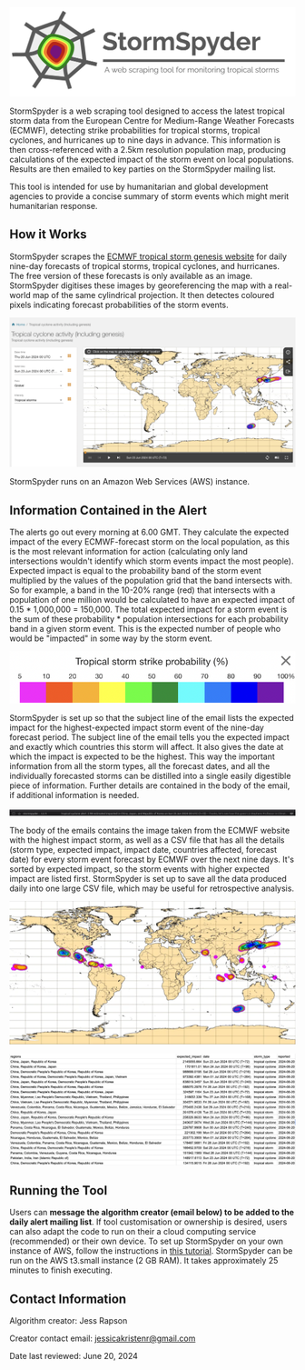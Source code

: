![title card](images/title-card.png)

StormSpyder is a web scraping tool designed to access the latest tropical storm data from the European Centre for Medium-Range Weather Forecasts (ECMWF), detecting strike probabilities for tropical storms, tropical cyclones, and hurricanes up to nine days in advance. This information is then cross-referenced with a 2.5km resolution population map, producing calculations of the expected impact of the storm event on local populations. Results are then emailed to key parties on the StormSpyder mailing list.

This tool is intended for use by humanitarian and global development agencies to provide a concise summary of storm events which might merit humanitarian response.

## How it Works

StormSpyder scrapes the [ECMWF tropical storm genesis website](https://charts.ecmwf.int/products/medium-tc-genesis?base_time=202406200000&layer_name=genesis_ts&projection=opencharts_global&valid_time=202406230000) for daily nine-day forecasts of tropical storms, tropical cyclones, and hurricanes. The free version of these forecasts is only available as an image. StormSpyder digitises these images by georeferencing the map with a real-world map of the same cylindrical projection. It then detectes coloured pixels indicating forecast probabilities of the storm events. 

![website](images/website.png)

StormSpyder runs on an Amazon Web Services (AWS) instance. 

## Information Contained in the Alert

The alerts go out every morning at 6.00 GMT. They calculate the expected impact of the every ECMWF-forecast storm on the local population, as this is the most relevant information for action (calculating only land intersections wouldn't identify which storm events impact the most people). Expected impact is equal to the probability band of the storm event multiplied by the values of the population grid that the band intersects with. So for example, a band in the 10-20% range (red) that intersects with a population of one million would be calculated to have an expected impact of 0.15 * 1,000,000 = 150,000. The total expected impact for a storm event is the sum of these probability * population intersections for each probability band in a given storm event. This is the expected number of people who would be "impacted" in some way by the storm event.

![website](images/strike-probability.png)

StormSpyder is set up so that the subject line of the email lists the expected impact for the highest-expected impact storm event of the nine-day forecast period. The subject line of the email tells you the expected impact and exactly which countries this storm will affect. It also gives the date at which the impact is expected to be the highest. This way the important information from all the storm types, all the forecast dates, and all the individually forecasted storms can be distilled into a single easily digestible piece of information. Further details are contained in the body of the email, if additional information is needed.

![subject](images/example-subject.png)

The body of the emails contains the image taken from the ECMWF website with the highest impact storm, as well as a CSV file that has all the details (storm type, expected impact, impact date, countries affected, forecast date) for every storm event forecast by ECMWF over the next nine days. It's sorted by expected impact, so the storm events with higher expected impact are listed first. StormSpyder is set up to save all the data produced daily into one large CSV file, which may be useful for retrospective analysis.

![image](images/example-image.png)

![csv_file](images/example-report.png)

## Running the Tool

Users can **message the algorithm creator (email below) to be added to the daily alert mailing list**. If tool customisation or ownership is desired, users can also adapt the code to run on their a cloud computing service (recommended) or their own device. To set up StormSpyder on your own instance of AWS, follow the instructions in [this tutorial](https://medium.com/@angelaniederberger/automated-web-scraping-with-aws-72b7f80c2927#9fa2). StormSpyder can be run on the AWS t3.small instance (2 GB RAM). It takes approximately 25 minutes to finish executing.

## Contact Information

Algorithm creator: Jess Rapson

Creator contact email: jessicakristenr@gmail.com

Date last reviewed: June 20, 2024

